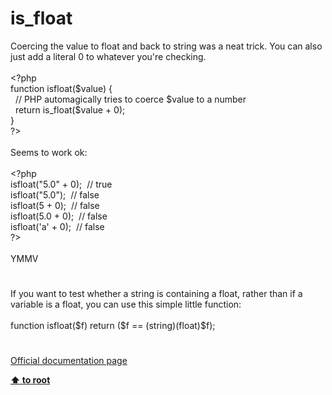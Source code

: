 # is_float




<div class="phpcode"><span class="html">
Coercing the value to float and back to string was a neat trick. You can also just add a literal 0 to whatever you&apos;re checking.<br><br><span class="default">&lt;?php<br></span><span class="keyword">function </span><span class="default">isfloat</span><span class="keyword">(</span><span class="default">$value</span><span class="keyword">) {<br>&#xA0; </span><span class="comment">// PHP automagically tries to coerce $value to a number<br>&#xA0; </span><span class="keyword">return </span><span class="default">is_float</span><span class="keyword">(</span><span class="default">$value </span><span class="keyword">+ </span><span class="default">0</span><span class="keyword">);<br>}<br></span><span class="default">?&gt;<br></span><br>Seems to work ok:<br><br><span class="default">&lt;?php<br>isfloat</span><span class="keyword">(</span><span class="string">&quot;5.0&quot; </span><span class="keyword">+ </span><span class="default">0</span><span class="keyword">);&#xA0; </span><span class="comment">// true<br></span><span class="default">isfloat</span><span class="keyword">(</span><span class="string">&quot;5.0&quot;</span><span class="keyword">);&#xA0; </span><span class="comment">// false<br></span><span class="default">isfloat</span><span class="keyword">(</span><span class="default">5 </span><span class="keyword">+ </span><span class="default">0</span><span class="keyword">);&#xA0; </span><span class="comment">// false<br></span><span class="default">isfloat</span><span class="keyword">(</span><span class="default">5.0 </span><span class="keyword">+ </span><span class="default">0</span><span class="keyword">);&#xA0; </span><span class="comment">// false<br></span><span class="default">isfloat</span><span class="keyword">(</span><span class="string">&apos;a&apos; </span><span class="keyword">+ </span><span class="default">0</span><span class="keyword">);&#xA0; </span><span class="comment">// false<br></span><span class="default">?&gt;<br></span><br>YMMV</span>
</div>
  

#


<div class="phpcode"><span class="html">
If you want to test whether a string is containing a float, rather than if a variable is a float, you can use this simple little function:<br><br>function isfloat($f) return ($f == (string)(float)$f);</span>
</div>
  

#

[Official documentation page](https://www.php.net/manual/en/function.is-float.php)

**[⬆ to root](/)**